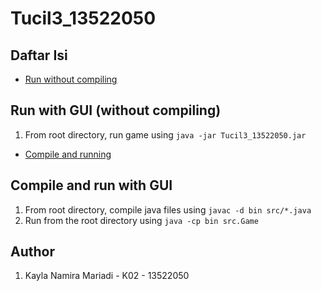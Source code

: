 # Tucil3_13522050

## Daftar Isi

- [Run without compiling](#run-without-compiling)

## Run with GUI (without compiling)
1. From root directory, run game using
    ```java -jar Tucil3_13522050.jar```

- [Compile and running](#compile-and-running)

## Compile and run with GUI
1. From root directory, compile java files using
    ```javac -d bin src/*.java```
2. Run from the root directory using 
    ```java -cp bin src.Game```

## Author

1. Kayla Namira Mariadi - K02 - 13522050